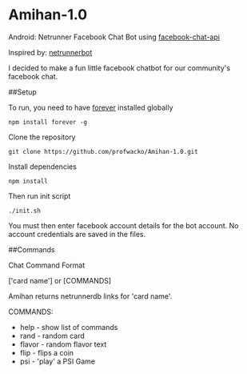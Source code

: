 # Amihan-1.0
Android: Netrunner Facebook Chat Bot using [facebook-chat-api](https://www.npmjs.com/package/facebook-chat-api)

Inspired by: [netrunnerbot](https://github.com/b0wmz1337/redditbots/tree/master/netrunnerbot)

I decided to make a fun little facebook chatbot for our community's facebook chat. 

##Setup

To run, you need to have [forever](https://www.npmjs.com/package/forever) installed globally

```
npm install forever -g
```

Clone the repository

```
git clone https://github.com/profwacko/Amihan-1.0.git
```

Install dependencies

```
npm install
```

Then run init script
```
./init.sh
```

You must then enter facebook account details for the bot account. No account credentials are saved in the files.

##Commands

Chat Command Format

['card name'] or [COMMANDS]

Amihan returns netrunnerdb links for 'card name'.

COMMANDS:

+ help - show list of commands
+ rand - random card
+ flavor - random flavor text
+ flip - flips a coin
+ psi - 'play' a PSI Game
